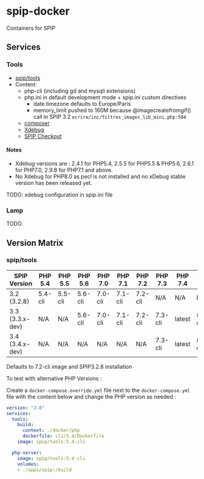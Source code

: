 # spip-docker

Containers for SPIP

## Services

### Tools

- [spip/tools](https://hub.docker.com/r/spip/tools)
- Content:
  - php-cli (including gd and mysqli extensions)
  - php.ini in default development mode + spip.ini custom directives
    - date.timezone defaults to Europe/Paris
    - memory_limit pushed to 160M because @imagecreatefromgif() call in SPIP 3.2 `ecrire/inc/filtres_images_lib_mini.php:504`
  - [composer](https://getcomposer.org)
  - [Xdebug](https://xdebug.org/)
  - [SPIP Checkout](https://git.spip.net/spip-contrib-outils/checkout)

#### Notes

- Xdebug versions are : 2.4.1 for PHP5.4, 2.5.5 for PHP5.5 & PHP5.6, 2.6.1 for PHP7.0, 2.9.8 for PHP7.1 and above.
- No Xdebug for PHP8.0 as pecl is not installed and no xDebug stable version has been released yet.

TODO: xdebug configuration in spip.ini file

### Lamp

TODO.

## Version Matrix

### spip/tools

| SPIP Version     | PHP 5.4 | PHP 5.5 | PHP 5.6 | PHP 7.0 | PHP 7.1 | PHP 7.2 | PHP 7.3 | PHP 7.4 | PHP 8.0      |
| ---------------- | ------- | ------- | ------- | ------- | ------- | ------- | ------- | ------- | ------------ |
| 3.2 (3.2.8)      | 5.4-cli | 5.5-cli | 5.6-cli | 7.0-cli | 7.1-cli | 7.2-cli | N/A     | N/A     | N/A          |
| 3.3 (3.3.x-dev)  | N/A     | N/A     | 5.6-cli | 7.0-cli | 7.1-cli | 7.2-cli | 7.3-cli | latest  | 8.0.0RC2-cli |
| 3.4 (3.4.x-dev)  | N/A     | N/A     | N/A     | N/A     | N/A     | N/A     | 7.3-cli | latest  | 8.0.0RC2-cli |

Defaults to 7.2-cli image and SPIP3.2.8 installation

To test with alternative PHP Versions :

Create a `docker-compose.override.yml` file next to the `docker-compose.yml` file with the content below and change the PHP version as needed :

```yml
version: "3.8"
services:
  tools:
    build:
      context: ./docker/php
      dockerfile: cli/5.4/Dockerfile
    image: spip/tools:5.4-cli

  php-server:
    image: spip/tools:5.4-cli
    volumes:
    - ./apps/spip:/build
```
